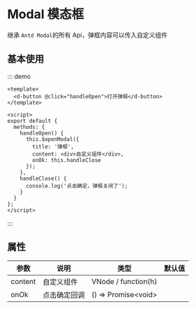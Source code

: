 # Modal 模态框

继承 `Antd Modal`的所有 Api，弹框内容可以传入自定义组件

## 基本使用

::: demo

```vue
<template>
  <d-button @click="handleOpen">打开弹框</d-button>
</template>

<script>
export default {
  methods: {
    handleOpen() {
      this.$openModal({
        title: '弹框',
        content: <div>自定义组件</div>,
        onOk: this.handleClose
      });
    },
    handleClose() {
      console.log('点击确定，弹框关闭了');
    }
  }
};
</script>
```

:::

## 属性

| 参数    | 说明         | 类型                      | 默认值 |
| ------- | ------------ | ------------------------- | ------ |
| content | 自定义组件   | VNode / function(h)       |        |
| onOk    | 点击确定回调 | () => Promise&lt;void&gt; |        |
